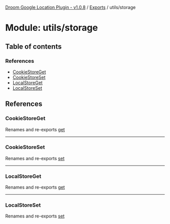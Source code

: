 [Droom Google Location Plugin - v1.0.8](../README.md) / [Exports](../modules.md) / utils/storage

# Module: utils/storage

## Table of contents

### References

- [CookieStoreGet](utils_storage.md#cookiestoreget)
- [CookieStoreSet](utils_storage.md#cookiestoreset)
- [LocalStoreGet](utils_storage.md#localstoreget)
- [LocalStoreSet](utils_storage.md#localstoreset)

## References

### CookieStoreGet

Renames and re-exports [get](utils_storage_cookie.md#get)

___

### CookieStoreSet

Renames and re-exports [set](utils_storage_cookie.md#set)

___

### LocalStoreGet

Renames and re-exports [get](utils_storage_ls.md#get)

___

### LocalStoreSet

Renames and re-exports [set](utils_storage_ls.md#set)
